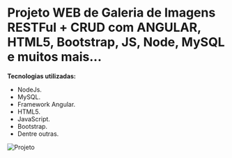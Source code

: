 # Projeto WEB de Galeria de Imagens RESTFul + CRUD com ANGULAR, HTML5, Bootstrap, JS, Node, MySQL e muitos mais...


**Tecnologias utilizadas:**

- NodeJs.
- MySQL.
- Framework Angular.
- HTML5.
- JavaScript.
- Bootstrap.
- Dentre outras.


![Projeto](public/imagens/projeto.png)